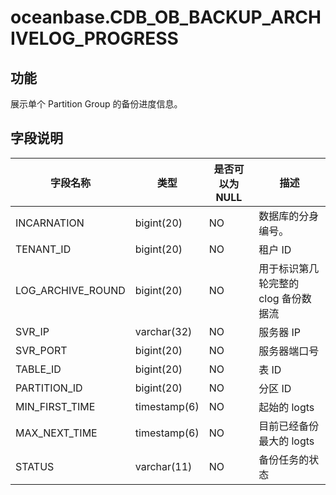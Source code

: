 oceanbase.CDB_OB_BACKUP_ARCHIVELOG_PROGRESS
================================================================

功能
-----------

展示单个 Partition Group 的备份进度信息。

字段说明
-------------

|     **字段名称**      |    **类型**    | **是否可以为 NULL** |        **描述**         |
|-------------------|--------------|----------------|-----------------------|
| INCARNATION       | bigint(20)   | NO             | 数据库的分身编号。             |
| TENANT_ID         | bigint(20)   | NO             | 租户 ID                 |
| LOG_ARCHIVE_ROUND | bigint(20)   | NO             | 用于标识第几轮完整的 clog 备份数据流 |
| SVR_IP            | varchar(32)  | NO             | 服务器 IP                |
| SVR_PORT          | bigint(20)   | NO             | 服务器端口号                |
| TABLE_ID          | bigint(20)   | NO             | 表 ID                  |
| PARTITION_ID      | bigint(20)   | NO             | 分区 ID                 |
| MIN_FIRST_TIME    | timestamp(6) | NO             | 起始的 logts             |
| MAX_NEXT_TIME     | timestamp(6) | NO             | 目前已经备份最大的 logts       |
| STATUS            | varchar(11)  | NO             | 备份任务的状态               |
